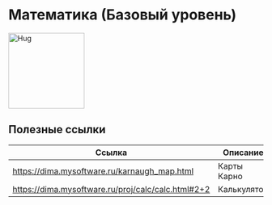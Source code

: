 # Математика (Базовый уровень)

<img alt="Hug" src="https://github.com/maxbarsukov/itmo/blob/master/.docs/hug.gif" height="150">

## Полезные ссылки

| Ссылка | Описание |
| --- | --- |
| https://dima.mysoftware.ru/karnaugh_map.html | Карты Карно |
| https://dima.mysoftware.ru/proj/calc/calc.html#2+2 | Калькулятор |
